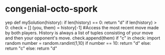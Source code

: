 # congenial-octo-spork
yep
def mySolution(history):
if len(history) == 0:
return "d"
if len(history) > 0:
check = []
(you, them) = history[-1] #Access the most recent move made by both players. History is always a list of tuples consisting of your move and then your opponent's move.
check.append(them)
if "c" in check:
import random
number = random.randint(1,10)
if number == 10:
return "d"
else:
return "c"
else:
return "d"
